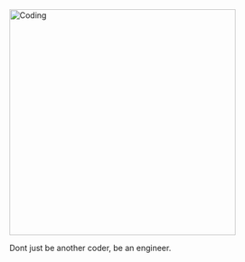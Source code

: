 
<img align="center" alt="Coding" width="400px" src="https://iili.io/3EXcGII.png">
 
<p>Dont just be another coder, be an engineer.</p>
